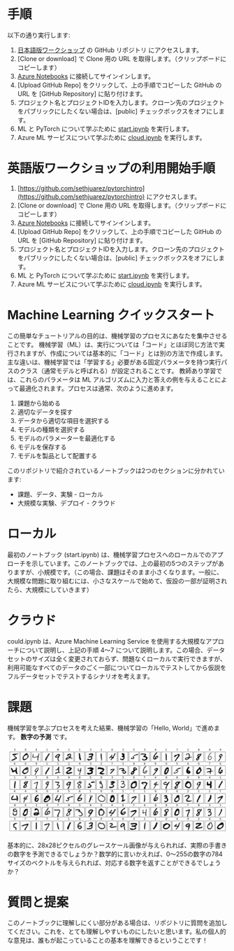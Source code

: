 # 手順

以下の通り実行します:

1. [日本語版ワークショップ](https://github.com/seosoft/PyTorch-Intro-JP) の GitHub リポジトリ にアクセスします。
2. [Clone or download] で Clone 用の URL を取得します。（クリップボードにコピーします）
3. [Azure Notebooks](https://notebooks.azure.com) に接続してサインインします。
4. [Upload GitHub Repo] をクリックして、上の手順でコピーした GitHub の URL を [GitHub Repository] に貼り付けます。
5. プロジェクト名とプロジェクトIDを入力します。クローン先のプロジェクトをパブリックにしたくない場合は、[public] チェックボックスをオフにします。
6. ML と PyTorch について学ぶために [start.ipynb](start.ipynb) を実行します。
7. Azure ML サービスについて学ぶために [cloud.ipynb](cloud.ipynb) を実行します。

# 英語版ワークショップの利用開始手順

1. [https://github.com/sethjuarez/pytorchintro](https://github.com/sethjuarez/pytorchintro) にアクセスします。
2. [Clone or download] で Clone 用の URL を取得します。（クリップボードにコピーします）
3. [Azure Notebooks](https://notebooks.azure.com) に接続してサインインします。
4. [Upload GitHub Repo] をクリックして、上の手順でコピーした GitHub の URL を [GitHub Repository] に貼り付けます。
5. プロジェクト名とプロジェクトIDを入力します。クローン先のプロジェクトをパブリックにしたくない場合は、[public] チェックボックスをオフにします。
6. ML と PyTorch について学ぶために [start.ipynb](start.ipynb) を実行します。
7. Azure ML サービスについて学ぶために [cloud.ipynb](cloud.ipynb) を実行します。

# Machine Learning クイックスタート

この簡単なチュートリアルの目的は、機械学習のプロセスにあなたを集中させることです。 機械学習（ML）は、実行については「コード」とほぼ同じ方法で実行されますが、作成については基本的に「コード」とは別の方法で作成します。主な違いは、機械学習では「学習する」必要がある固定パラメータを持つ実行パスのクラス（通常モデルと呼ばれる）が設定されることです。 教師あり学習では、これらのパラメータは ML アルゴリズムに入力と答えの例を与えることによって最適化されます。プロセスは通常、次のように進めます。

1. 課題から始める
2. 適切なデータを探す
3. データから適切な項目を選択する
4. モデルの種類を選択する
5. モデルのパラメーターを最適化する
6. モデルを保存する
7. モデルを製品として配置する

このリポジトリで紹介されているノートブックは2つのセクションに分かれています:

- 課題、データ、実験 - ローカル
- 大規模な実験、デプロイ - クラウド

# ローカル
最初のノートブック (start.ipynb) は、機械学習プロセスへのローカルでのアプローチを示しています。このノートブックでは、上の最初の5つのステップがありますが、小規模です。（この場合、課題はそのまま小さくなります。一般に、大規模な問題に取り組むには、小さなスケールで始めて、仮設の一部が証明されたら、大規模にしていきます）

# クラウド
could.ipynb は、Azure Machine Learning Service を使用する大規模なアプローチについて説明し、上記の手順 4～7 について説明します。この場合、データセットのサイズは全く変更されておらず、問題なくローカルで実行できますが、利用可能なすべてのデータのごく一部についてローカルでテストしてから仮説をフルデータセットでテストするシナリオを考えます。

# 課題
機械学習を学ぶプロセスを考えた結果、機械学習の「Hello, World」で進めます。 **数字の予測** です。

![数字の例](images/digits.png)

基本的に、28x28ピクセルのグレースケール画像が与えられれば、実際の手書きの数字を予測できるでしょうか？数学的に言いかえれば、0～255の数字の784サイズのベクトルを与えられれば、対応する数字を返すことができるでしょうか？

# 質問と提案
このノートブックに理解しにくい部分がある場合は、リポジトリに質問を追加してください。これを、とても理解しやすいものにしたいと思います。私の個人的な意見は、誰もが起こっていることの基本を理解できるということです！
